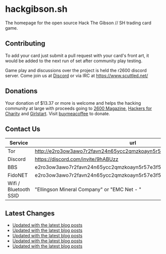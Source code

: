 # hackgibson.sh
The homepage for the open source Hack The Gibson // SH trading card game.


## Contributing

To add your card just submit a pull request with your card's front art, it would be added to the next run of set after community play testing.

Game play and discussions over the project is held the r2600 discord server. Come join us at [Discord](https://discord.com/invite/9hABUzz) or via IRC at https://www.scuttled.net/


## Donations

Your donation of $13.37 or more is welcome and helps the hacking community at large with proceeds going to [2600 Magazine](https://2600.com/), [Hackers for Charity](https://hackersforcharity.org) and [Girlstart](https://girlstart.org).  Visit [buymeacoffee](https://www.buymeacoffee.com/hackgibson.sh) to donate.


## Contact Us

Service | url
-|-
Tor | http://e2ro3ow3awo7r2favn24n65ycc2qmzkoayn5r57e3f56nvjwdcgg32ad.onion
Discord | https://discord.com/invite/9hABUzz
BBS | e2ro3ow3awo7r2favn24n65ycc2qmzkoayn5r57e3f56nvjwdcgg32ad.onion:23
FidoNET | e2ro3ow3awo7r2favn24n65ycc2qmzkoayn5r57e3f56nvjwdcgg32ad.onion:24554
Wifi / Bluetooth SSID | "Ellingson Mineral Company" or "EMC Net - <fidonet address>"

## Latest Changes
<!-- BLOG-POST-LIST:START -->
- [Updated with the latest blog posts](https://github.com/DFW2600/hackgibson.sh/commit/df68a95d6909cf3f72ea6a172d6c44cbad302b0c)
- [Updated with the latest blog posts](https://github.com/DFW2600/hackgibson.sh/commit/2782279c82c95368751e1741605b2aad4d656d39)
- [Updated with the latest blog posts](https://github.com/DFW2600/hackgibson.sh/commit/44275bb41b84161b7f97e591f3e15e01d283687f)
- [Updated with the latest blog posts](https://github.com/DFW2600/hackgibson.sh/commit/5d50ceb8ed713691124a7a1f657cc079092e84a4)
- [Updated with the latest blog posts](https://github.com/DFW2600/hackgibson.sh/commit/c0405aa09a77f60af4d6e747c5b91d4a1e3c42a8)
<!-- BLOG-POST-LIST:END -->
